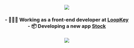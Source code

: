 <p align="center">
<img src="https://i.imgur.com/0rpj4Hn.jpg" />
 </p>
 
 <h3 align="center">
  - 👩🏻‍💻  Working as a front-end developer at <a href="https://github.com/loopkeybr"> LoopKey </a><br>
  - 📦 Developing a new app <a href="https://unbarqdsw.github.io/2020.1_G12_Stock/#/r"> Stock </a>
  <h3>
  
  
<p align="center">
  <img src="https://github-readme-stats.vercel.app/api?username=sofiapatrocinio&show_icons=true&include_all_commits=true&theme=vue-dark" />
</p>

